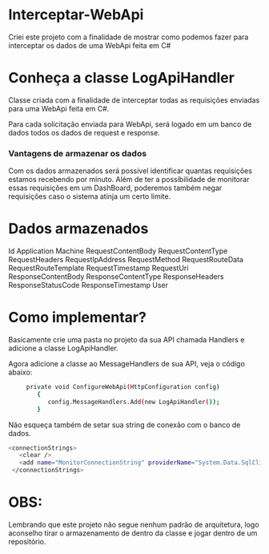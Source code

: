 # Interceptar-WebApi
Criei este projeto com a finalidade de mostrar como podemos fazer para interceptar os dados de uma WebApi feita em C#


# Conheça a classe LogApiHandler
Classe criada com a finalidade de interceptar todas as requisições enviadas para uma WebApi feita em C#.

Para cada solicitação enviada para WebApi, será logado em um banco de dados todos os dados de request e response.

### Vantagens de armazenar os dados
Com os dados armazenados será possível identificar quantas requisições estamos recebendo por minuto. Além de ter a possíbilidade de monitorar essas requisições em um DashBoard, poderemos também negar requisições caso o sistema atinja um certo limite.



# Dados armazenados
Id
Application
Machine
RequestContentBody
RequestContentType
RequestHeaders
RequestIpAddress
RequestMethod
RequestRouteData
RequestRouteTemplate
RequestTimestamp
RequestUri
ResponseContentBody
ResponseContentType
ResponseHeaders
ResponseStatusCode
ResponseTimestamp
User

# Como implementar?
Basicamente crie uma pasta no projeto da sua API chamada Handlers e adicione a classe LogApiHandler.

Agora adicione a classe ao MessageHandlers de sua API, veja o código abaixo:
```sh
     private void ConfigureWebApi(HttpConfiguration config)
        {
           config.MessageHandlers.Add(new LogApiHandler());
        }
```
   
Não esqueça também de setar sua string de conexão com o banco de dados.
 ```sh
 <connectionStrings>
    <clear />
    <add name="MonitorConnectionString" providerName="System.Data.SqlClient" connectionString="Integrated Security=SSPI;Persist Security Info=False;Initial Catalog=Monitor;Data Source=.\sqlexpress" />
  </connectionStrings>
```

# OBS:
Lembrando que este projeto não segue nenhum padrão de arquitetura, logo aconselho tirar o armazenamento de dentro da classe e jogar dentro de um repositório.
